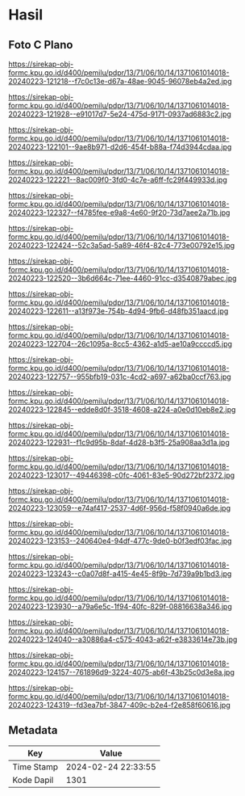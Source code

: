 # Hasil

## Foto C Plano

https://sirekap-obj-formc.kpu.go.id/d400/pemilu/pdpr/13/71/06/10/14/1371061014018-20240223-121218--f7c0c13e-d67a-48ae-9045-96078eb4a2ed.jpg

https://sirekap-obj-formc.kpu.go.id/d400/pemilu/pdpr/13/71/06/10/14/1371061014018-20240223-121928--e91017d7-5e24-475d-9171-0937ad6883c2.jpg

https://sirekap-obj-formc.kpu.go.id/d400/pemilu/pdpr/13/71/06/10/14/1371061014018-20240223-122101--9ae8b971-d2d6-454f-b88a-f74d3944cdaa.jpg

https://sirekap-obj-formc.kpu.go.id/d400/pemilu/pdpr/13/71/06/10/14/1371061014018-20240223-122221--8ac009f0-3fd0-4c7e-a6ff-fc29f449933d.jpg

https://sirekap-obj-formc.kpu.go.id/d400/pemilu/pdpr/13/71/06/10/14/1371061014018-20240223-122327--f4785fee-e9a8-4e60-9f20-73d7aee2a71b.jpg

https://sirekap-obj-formc.kpu.go.id/d400/pemilu/pdpr/13/71/06/10/14/1371061014018-20240223-122424--52c3a5ad-5a89-46f4-82c4-773e00792e15.jpg

https://sirekap-obj-formc.kpu.go.id/d400/pemilu/pdpr/13/71/06/10/14/1371061014018-20240223-122520--3b6d664c-71ee-4460-91cc-d3540879abec.jpg

https://sirekap-obj-formc.kpu.go.id/d400/pemilu/pdpr/13/71/06/10/14/1371061014018-20240223-122611--a13f973e-754b-4d94-9fb6-d48fb351aacd.jpg

https://sirekap-obj-formc.kpu.go.id/d400/pemilu/pdpr/13/71/06/10/14/1371061014018-20240223-122704--26c1095a-8cc5-4362-a1d5-ae10a9ccccd5.jpg

https://sirekap-obj-formc.kpu.go.id/d400/pemilu/pdpr/13/71/06/10/14/1371061014018-20240223-122757--955bfb19-031c-4cd2-a697-a62ba0ccf763.jpg

https://sirekap-obj-formc.kpu.go.id/d400/pemilu/pdpr/13/71/06/10/14/1371061014018-20240223-122845--edde8d0f-3518-4608-a224-a0e0d10eb8e2.jpg

https://sirekap-obj-formc.kpu.go.id/d400/pemilu/pdpr/13/71/06/10/14/1371061014018-20240223-122931--f1c9d95b-8daf-4d28-b3f5-25a908aa3d1a.jpg

https://sirekap-obj-formc.kpu.go.id/d400/pemilu/pdpr/13/71/06/10/14/1371061014018-20240223-123017--49446398-c0fc-4061-83e5-90d272bf2372.jpg

https://sirekap-obj-formc.kpu.go.id/d400/pemilu/pdpr/13/71/06/10/14/1371061014018-20240223-123059--e74af417-2537-4d6f-956d-f58f0940a6de.jpg

https://sirekap-obj-formc.kpu.go.id/d400/pemilu/pdpr/13/71/06/10/14/1371061014018-20240223-123153--240640e4-94df-477c-9de0-b0f3edf03fac.jpg

https://sirekap-obj-formc.kpu.go.id/d400/pemilu/pdpr/13/71/06/10/14/1371061014018-20240223-123243--c0a07d8f-a415-4e45-8f9b-7d739a9b1bd3.jpg

https://sirekap-obj-formc.kpu.go.id/d400/pemilu/pdpr/13/71/06/10/14/1371061014018-20240223-123930--a79a6e5c-1f94-40fc-829f-08816638a346.jpg

https://sirekap-obj-formc.kpu.go.id/d400/pemilu/pdpr/13/71/06/10/14/1371061014018-20240223-124040--a30886a4-c575-4043-a62f-e3833614e73b.jpg

https://sirekap-obj-formc.kpu.go.id/d400/pemilu/pdpr/13/71/06/10/14/1371061014018-20240223-124157--761896d9-3224-4075-ab6f-43b25c0d3e8a.jpg

https://sirekap-obj-formc.kpu.go.id/d400/pemilu/pdpr/13/71/06/10/14/1371061014018-20240223-124319--fd3ea7bf-3847-409c-b2e4-f2e858f60616.jpg


## Metadata

| Key        | Value               |
| ---------- | ------------------- |
| Time Stamp | 2024-02-24 22:33:55 |
| Kode Dapil | 1301                |



